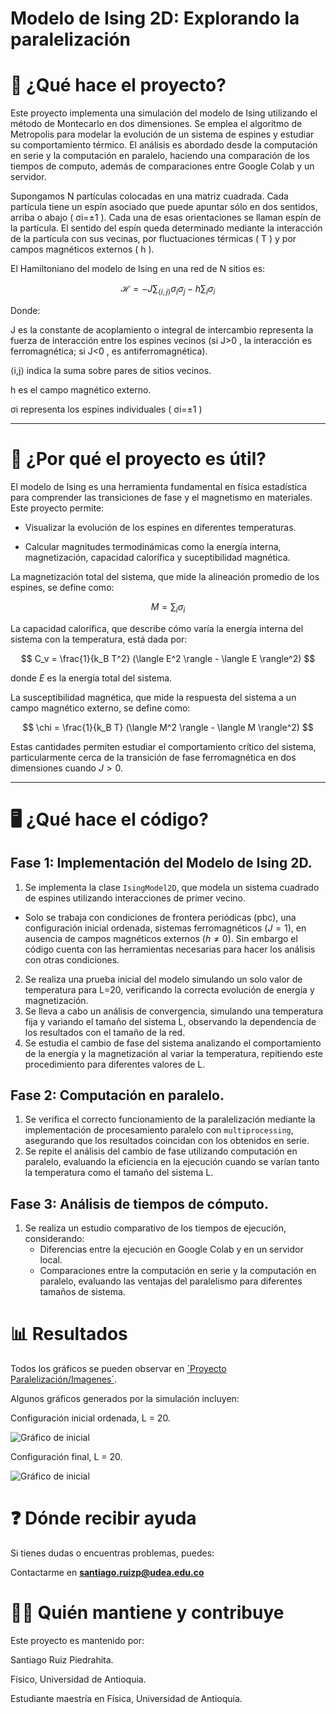 # Modelo de Ising 2D: Explorando la paralelización

# 📌 ¿Qué hace el proyecto?

Este proyecto implementa una simulación del modelo de Ising utilizando el método de Montecarlo en dos dimensiones. Se emplea el algoritmo de Metropolis para modelar la evolución de un sistema de espines y estudiar su comportamiento térmico. El análisis es abordado desde la computación en serie y la computación en paralelo, haciendo una comparación de los tiempos de computo, además de comparaciones entre Google Colab y un servidor.

Supongamos  N  partículas colocadas en una matriz cuadrada. Cada partícula tiene un espín asociado que puede apuntar sólo en dos sentidos, arriba o abajo ( σi=±1 ). Cada una de esas orientaciones se llaman espín de la partícula. El sentido del espín queda determinado mediante la interacción de la partícula con sus vecinas, por fluctuaciones térmicas ( T ) y por campos magnéticos externos ( h ).

El Hamiltoniano del modelo de Ising en una red de  N  sitios es:

$$\mathcal{H} = -J \sum_{\langle i,j \rangle} \sigma_i \sigma_j - h \sum_{i} \sigma_i$$

Donde:

J  es la constante de acoplamiento o integral de intercambio representa la fuerza de interacción entre los espines vecinos (si  J>0 , la interacción es ferromagnética; si  J<0 , es antiferromagnética).

⟨i,j⟩  indica la suma sobre pares de sitios vecinos.

h  es el campo magnético externo.

σi  representa los espines individuales ( σi=±1 )

---

# 🎯 ¿Por qué el proyecto es útil?

El modelo de Ising es una herramienta fundamental en física estadística para comprender las transiciones de fase y el magnetismo en materiales. Este proyecto permite:

* Visualizar la evolución de los espines en diferentes temperaturas.

* Calcular magnitudes termodinámicas como la energía interna, magnetización, capacidad calorífica y suceptibilidad magnética.

La magnetización total del sistema, que mide la alineación promedio de los espines, se define como:

$$M = \sum_i \sigma_i$$

La capacidad calorífica, que describe cómo varía la energía interna del sistema con la temperatura, está dada por:

$$ C_v =  \frac{1}{k_B T^2} (\langle E^2 \rangle - \langle E \rangle^2) $$
  
donde $E$ es la energía total del sistema.

La susceptibilidad magnética, que mide la respuesta del sistema a un campo magnético externo, se define como:

$$ \chi =  \frac{1}{k_B T} (\langle M^2 \rangle - \langle M \rangle^2) $$

Estas cantidades permiten estudiar el comportamiento crítico del sistema, particularmente cerca de la transición de fase ferromagnética en dos dimensiones cuando $J>0$.

---

# 🖥️ ¿Qué hace el código?

## Fase 1: Implementación del Modelo de Ising 2D.

1. Se implementa la clase `IsingModel2D`, que modela un sistema cuadrado de espines utilizando interacciones de primer vecino.
  - Solo se trabaja con condiciones de frontera periódicas (pbc), una configuración inicial ordenada, sistemas ferromagnéticos ($J = 1$), en ausencia de campos magnéticos externos ($h \ne 0$). Sin embargo el código cuenta con las herramientas necesarias para hacer los análisis con otras condiciones.
2. Se realiza una prueba inicial del modelo simulando un solo valor de temperatura para L=20, verificando la correcta evolución de energía y magnetización.
3. Se lleva a cabo un análisis de convergencia, simulando una temperatura fija y variando el tamaño del sistema L, observando la dependencia de los resultados con el tamaño de la red.
4. Se estudia el cambio de fase del sistema analizando el comportamiento de la energía y la magnetización al variar la temperatura, repitiendo este procedimiento para diferentes valores de L.

## Fase 2: Computación en paralelo.

1. Se verifica el correcto funcionamiento de la paralelización mediante la implementación de procesamiento paralelo con `multiprocessing`, asegurando que los resultados coincidan con los obtenidos en serie.
2. Se repite el análisis del cambio de fase utilizando computación en paralelo, evaluando la eficiencia en la ejecución cuando se varían tanto la temperatura como el tamaño del sistema L.

## Fase 3: Análisis de tiempos de cómputo.

1. Se realiza un estudio comparativo de los tiempos de ejecución, considerando:
   - Diferencias entre la ejecución en Google Colab y en un servidor local.
   - Comparaciones entre la computación en serie y la computación en paralelo, evaluando las ventajas del paralelismo para diferentes tamaños de sistema.
  
# 📊 Resultados

Todos los gráficos se pueden observar en [´Proyecto Paralelización/Imagenes´](https://github.com/santiagoruizp/Computacion-Avanzada/tree/main/Proyecto%20Paralelizaci%C3%B3n/Imagenes). 

Algunos gráficos generados por la simulación incluyen:

Configuración inicial ordenada, L = 20.

![Gráfico de inicial](imagenes/inicial_configuration_l_=_20_test.png)

Configuración final, L = 20.

![Gráfico de inicial](imagenes/final_configuration_l_=_20_test.png)

# ❓ Dónde recibir ayuda

Si tienes dudas o encuentras problemas, puedes:

Contactarme en **santiago.ruizp@udea.edu.co**

# 👩‍💻 Quién mantiene y contribuye

Este proyecto es mantenido por:

 Santiago Ruiz Piedrahita.
 
 Físico, Universidad de Antioquia.
 
 Estudiante maestría en Física, Universidad de Antioquia.



